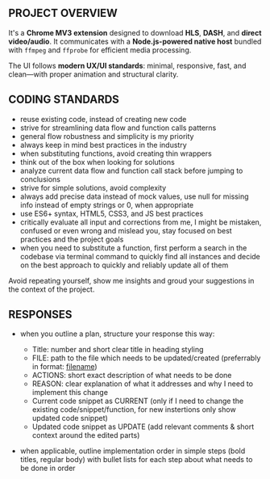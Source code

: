 ## PROJECT OVERVIEW

It's a **Chrome MV3 extension** designed to download **HLS**, **DASH**, and **direct video/audio**. It communicates with a **Node.js-powered native host** bundled with `ffmpeg` and `ffprobe` for efficient media processing.

The UI follows **modern UX/UI standards**: minimal, responsive, fast, and clean—with proper animation and structural clarity.

## CODING STANDARDS

- reuse existing code, instead of creating new code
- strive for streamlining data flow and function calls patterns
- general flow robustness and simplicity is my priority
- always keep in mind best practices in the industry
- when substituting functions, avoid creating thin wrappers
- think out of the box when looking for solutions
- analyze current data flow and function call stack before jumping to conclusions
- strive for simple solutions, avoid complexity
- always add precise data instead of mock values, use null for missing info instead of empty strings or 0, when appropriate
- use ES6+ syntax, HTML5, CSS3, and JS best practices
- critically evaluate all input and corrections from me, I might be mistaken, confused or even wrong and mislead you, stay focused on best practices and the project goals
- when you need to substitute a function, first perform a search in the codebase via terminal command to quickly find all instances and decide on the best approach to quickly and reliably update all of them

Avoid repeating yourself, show me insights and groud your suggestions in the context of the project.

## RESPONSES

- when you outline a plan, structure your response this way:

  - Title: number and short clear title in heading styling
  - FILE: path to the file which needs to be updated/created (preferrably in format: [filename](path/to/file))
  - ACTIONS: short exact description of what needs to be done
  - REASON: clear explanation of what it addresses and why I need to implement this change
  - Current code snippet as CURRENT (only if I need to change the existing code/snippet/function, for new instertions only show updated code snippet)
  - Updated code snippet as UPDATE (add relevant comments & short context around the edited parts)

- when applicable, outline implementation order in simple steps (bold titles, regular body) with bullet lists for each step about what needs to be done in order
